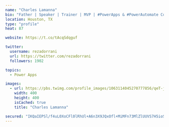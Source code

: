 ```yaml
---
name: "Charles Lamanna"
bio: "Father | Speaker | Trainer | MVP | #PowerApps & #PowerAutomate Community Super User | YouTuber Right-pointing triangle http://youtube.com/c/rezadorrani | Learn - Share - Clockwise rightwards and leftwards open circle arrows"
location: Houston, TX
type: "profile"
heat: 87

website: https://t.co/tAcqSdqguf

twitter:
  username: rezadorrani
  url: https://twitter.com/rezadorrani
  followers: 1902

topics:
  - Power Apps

images:
  - url: https://pbs.twimg.com/profile_images/1063114045270777856/qeT-jpWr_400x400.jpg
    width: 400
    height: 400
    isCached: true
    title: "Charles Lamanna"

secured: "IKQaIEPSl/f4uL0XoCFl0lRhUl+A6n3X9JQxOfl+MiMFn73MlZlUUVS7H5ioSBOle4pHb1h8njPDt4Q1NJRhtxowXGypjAxH94DDEoyZGMz3KZFLv4R1HlXzP8ZEcVjpCzftopgzS4f3h1uOWZln5GcUJhqDXXfbEJWEbF7gcEnVVA2Gs4FjKY2+E1sQsfLZVa2Zt2bjo828qcAlkkO1ECB3GYHa0ug1GqmNGfwSi7pk+GYdXqGLRdPBIQqL9NtEGcpTvquIise5/DrR+JpmRYvDLhpyPd+zqmFaBOwnByH0jAg6L+3FoXYOysFWOTFofNfkDRnCGyXuqgc9w88McWgf0p+sKRQt+Y7iSde31drWmSn9GiGh5XQnkRQ8qXqQ7eDZMywOj+mJouc8zOp8kzF9tPj3urXA7fQSqX0u/nY=;HPANslXRHjTVoO0CZXl+Vg=="
---
```


